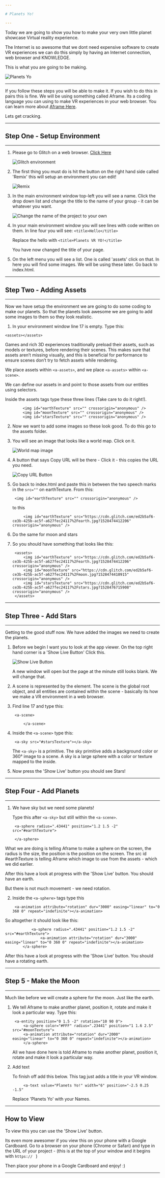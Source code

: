 ```yaml
---

# Planets Yo!

---
```


Today we are going to show you how to make your very own little planet showcase Virtual reality experience.  

The Internet is so awesome that we dont need expensive software to create VR experiences we can do this simply by having an Internet connection, web browser and KNOWLEDGE.  

This is what you are going to be making.

![Planets Yo](https://www.dropbox.com/s/7sdfm9o3s5ugnn8/Screenshot%202018-06-12%2017.50.26.png?raw=1)


---

If you follow these steps you will be able to make it.  If you wish to do this in pairs this is fine.  We will be using something called Aframe.  Its a coding language you can using to make VR experiences in your web browser. You can learn more about [Aframe Here](https://aframe.io/).

Lets get cracking.

---

## Step One - Setup Environment
 
---

1. Please go to Glitch on a web browser.  [Click Here](https://goo.gl/nJh99a)

	![Glitch environment](https://www.dropbox.com/s/6o0324j1407dr50/Screenshot%202018-06-12%2020.22.44.png?raw=1)
	
2. The first thing you must do is hit the button on the right hand side called 'Remix' this will setup an environment you can edit!

	![Remix](https://www.dropbox.com/s/vyr4vc2uae9jwkq/Screenshot%202018-06-18%2011.34.11.png?raw=1)

3. In the main environment window top-left you will see a name. Click the drop down list and change the title to the name of your group - it can be whatever you want.

	![Change the name of the project to your own](https://www.dropbox.com/s/h059ytxq566o05o/Screenshot%202018-06-12%2020.24.17.png?raw=1)


4. In your main environment window you will see lines with code written on them.  In line four you will see: `<title>Hello</title>`

	Replace the hello with `<title>Planets VR YO!</title>`

	You have now changed the title of your page.


5. On the left menu you will see a list. One is called 'assets' click on that.  In here you will find some images.  We will be using these later. Go back to index.html.


---

## Step Two - Adding Assets

---

Now we have setup the environment we are going to do some coding to make our planets.  So that the planets look awesome we are going to add some images to them so they look realistic.

1. In your environment window line 17 is empty.  Type this: 


`<assets></assets>`


Games and rich 3D experiences traditionally preload their assets, such as models or textures, before rendering their scenes. This makes sure that assets aren’t missing visually, and this is beneficial for performance to ensure scenes don’t try to fetch assets while rendering.

We place assets within `<a-assets>`, and we place `<a-assets>` within `<a-scene>`. 

We can define our assets in <a-assets> and point to those assets from our entities using selectors.

Inside the assets tags type these three lines (Take care to do it right!). 

			<img id="earthTexture" src="" crossorigin="anonymous" />
			<img id="moonTexture" src="" crossorigin="anonymous" />
			<img id="starsTexture" src="" crossorigin="anonymous" />



2. Now we want to add some images so these look good.  To do this go to the assets folder.

3. You will see an image that looks like a world map. Click on it.

	![World map image](https://www.dropbox.com/s/mfhfgz4sv46s656/Screenshot%202018-06-12%2020.25.44.png?raw=1)

4. A button that says Copy URL will be there - Click it - this copies the URL you need.

	![Copy URL Button](https://www.dropbox.com/s/m399tnwib2wao5x/Screenshot%202018-06-12%2020.27.19.png?raw=1)

5. Go back to index.html and paste this in between the two speech marks in the `src=""` on earthTexture. From this:

		<img id="earthTexture" src="" crossorigin="anonymous" />

	to this


			<img id="earthTexture" src="https://cdn.glitch.com/ed2b5af6-	ce3b-425b-ac5f-a627fec24117%2Fearth.jpg?1528474412206" 		crossorigin="anonymous" />


6. Do the same for moon and stars
7. So you should have something that looks like this:


		<assets>
        	<img id="earthTexture" src="https://cdn.glitch.com/ed2b5af6-ce3b-425b-ac5f-a627fec24117%2Fearth.jpg?1528474412206" crossorigin="anonymous" />
        	<img id="moonTexture" src="https://cdn.glitch.com/ed2b5af6-ce3b-425b-ac5f-a627fec24117%2Fmoon.jpg?1528474410915" crossorigin="anonymous" />
        	<img id="starsTexture" src="https://cdn.glitch.com/ed2b5af6-ce3b-425b-ac5f-a627fec24117%2Fstars.jpg?1528476715908" crossorigin="anonymous" />
    	</assets> 


---

## Step Three - Add Stars

---

Getting to the good stuff now.  We have added the images we need to create the planets.

1. Before we begin I want you to look at the app viewer.  On the top right hand corner is a 'Show Live Button' Click this.  

	![Show Live Button](https://www.dropbox.com/s/4vlqphercrhj0c6/Screenshot%202018-06-12%2020.29.17.png?raw=1)
	
	A new window will open but the page at the minute still looks blank.  We will change that.

2. A scene is represented by the <a-scene> element. The scene is the global root object, and all entities are contained within the scene - basically its how we make a VR environment in a web browser.

3. Find line 17 and type this:

		<a-scene>
		
			</a-scene> 

4. Inside the `<a-scene>`  type this: 

		<a-sky src="#starsTexture"></a-sky>

	The `<a-sky>` is a primitive.  The sky primitive adds a background color 	or 360° image to a scene. A sky is a large sphere with a color or texture	 	mapped to the inside.

5. Now press the 'Show Live' button you should see Stars!

---

## Step Four - Add Planets

---

1. We have sky but we need some planets!

	Type this after `<a-sky>` but still within the `<a-scene>`.

   		<a-sphere radius=".43441" position="1.2 1.5 -2" src="#earthTexture">
   
    	</a-sphere>
    	
What we are doing is telling Aframe to make a sphere on the screen, the 	radius is the size, the position is the position on the screen. The src id 	#earthTexture is telling Aframe which image to use from the assets - which we did earlier.

After this have a look at progress with the 'Show Live' button.  You should have an earth.

But there is not much movement - we need rotation.  

2. Inside the `<a-sphere>` tags type this

		<a-animation attribute="rotation" dur="3000" easing="linear" to="0 360 0" repeat="indefinite"></a-animation>

So altogether it should look like this:

				<a-sphere radius=".43441" position="1.2 1.5 -2" 					src="#earthTexture">
    				<a-animation attribute="rotation" dur="3000" easing="linear" to="0 360 0" repeat="indefinite"></a-animation>
    		</a-sphere>
    
After this have a look at progress with the 'Show Live' button.  You should have a rotating earth.

---

## Step 5 - Make the Moon

---

Much like before we will create a sphere for the moon.  Just like the earth.

1. We tell Aframe to make another planet, position it, rotate and make it look a particular way. Type this:

   		<a-entity position="0 1.5 -2" rotation="10 90 0">
      		<a-sphere color="#FFF" radius=".23441" position="1 1.6 2.5" 							src="#moonTexture">
        	<a-animation attribute="rotation" dur="2000" 					easing="linear" to="0 360 0" repeat="indefinite"></a-animation>
      		</a-sphere>
    </a-entity>
      
	All we have done here is told Aframe to make another planet, position it, 	rotate and make it look a particular way.


2. Add text

	To finish off add this below.  This tag just adds a title in your VR window.

			<a-text value="Planets Yo!" width="6" position="-2.5 0.25 -1.5"

	Replace 'Planets Yo' with your Names.  

---

## How to View

To view this you can use the 'Show Live' button.  

Its even more awesomer if you view this on your phone with a Google Cardboard.  Go to a browser on your phone (Chrome or Safari) and type in the URL of your project - (this is at the top of your window and it begins with `https:// ` )

Then place your phone in a Google Cardboard and enjoy! :)

---






